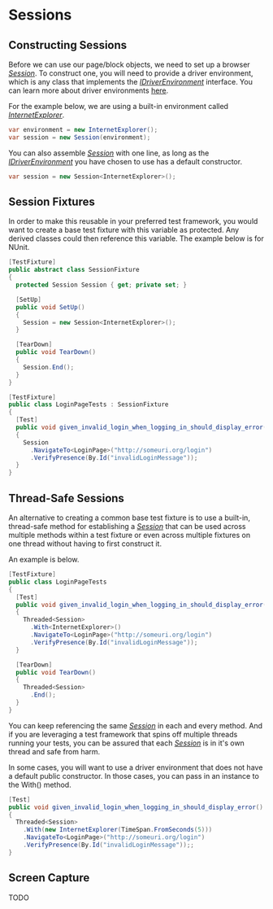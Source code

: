 # Sessions

## Constructing Sessions

Before we can use our page/block objects, we need to set up a browser [*Session*](../blob/master/Bumblebee/Setup/Session.cs). To construct one, you will need to provide a driver environment, which is any class that implements the [*IDriverEnvironment*](../blob/master/Bumblebee/Setup/IDriverEnvironment.cs) interface.  You can learn more about driver environments [here](./Driver-Environments).

For the example below, we are using a built-in environment called [*InternetExplorer*](../blob/master/Bumblebee/Setup/DriverEnvironments/InternetExplorer.cs).

```csharp
var environment = new InternetExplorer();
var session = new Session(environment);
```

You can also assemble [*Session*](../blob/master/Bumblebee/Setup/Session.cs) with one line, as long as the [*IDriverEnvironment*](../blob/master/Bumblebee/Setup/IDriverEnvironment.cs) you have chosen to use has a default constructor.

```csharp
var session = new Session<InternetExplorer>();
```

## Session Fixtures

In order to make this reusable in your preferred test framework, you would want to create a base test fixture with this variable as protected.  Any derived classes could then reference this variable.  The example below is for NUnit.

```csharp
[TestFixture]
public abstract class SessionFixture
{
  protected Session Session { get; private set; }

  [SetUp]
  public void SetUp()
  {
    Session = new Session<InternetExplorer>();
  }

  [TearDown]
  public void TearDown()
  {
    Session.End();
  }
}

[TestFixture]
public class LoginPageTests : SessionFixture
{
  [Test]
  public void given_invalid_login_when_logging_in_should_display_error()
  {
    Session
      .NavigateTo<LoginPage>("http://someuri.org/login")
      .VerifyPresence(By.Id("invalidLoginMessage"));
  }
}
```

## Thread-Safe Sessions
An alternative to creating a common base test fixture is to use a built-in, thread-safe method for establishing a [*Session*](../blob/master/Bumblebee/Setup/Session.cs) that can be used across multiple methods within a test fixture or even across multiple fixtures on one thread without having to first construct it.  

An example is below.

```csharp
[TestFixture]
public class LoginPageTests
{
  [Test]
  public void given_invalid_login_when_logging_in_should_display_error()
  {
    Threaded<Session>
      .With<InternetExplorer>()
      .NavigateTo<LoginPage>("http://someuri.org/login")
      .VerifyPresence(By.Id("invalidLoginMessage"));
  } 

  [TearDown]
  public void TearDown()
  {
    Threaded<Session>
      .End();
  }
}
```

You can keep referencing the same [*Session*](../blob/master/Bumblebee/Setup/Session.cs) in each and every method.  And if you are leveraging a test framework that spins off multiple threads running your tests, you can be assured that each [*Session*](../blob/master/Bumblebee/Setup/Session.cs) is in it's own thread and safe from harm.

In some cases, you will want to use a driver environment that does not have a default public constructor.  In those cases, you can pass in an instance to the With() method.

```csharp
[Test]
public void given_invalid_login_when_logging_in_should_display_error()
{
  Threaded<Session>
    .With(new InternetExplorer(TimeSpan.FromSeconds(5)))
    .NavigateTo<LoginPage>("http://someuri.org/login")
    .VerifyPresence(By.Id("invalidLoginMessage"));;
} 
```

## Screen Capture
TODO
